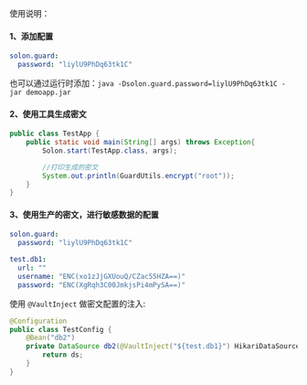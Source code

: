 
使用说明：

#### 1、添加配置

```yaml
solon.guard:
  password: "liylU9PhDq63tk1C"
```

也可以通过运行时添加：`java -Dsolon.guard.password=liylU9PhDq63tk1C -jar demoapp.jar`

#### 2、使用工具生成密文

```java
public class TestApp {
    public static void main(String[] args) throws Exception{
        Solon.start(TestApp.class, args);

        //打印生成的密文
        System.out.println(GuardUtils.encrypt("root"));
    }
}
```

#### 3、使用生产的密文，进行敏感数据的配置

```yaml
solon.guard:
  password: "liylU9PhDq63tk1C"

test.db1:
  url: ""
  username: "ENC(xo1zJjGXUouQ/CZac55HZA==)"
  password: "ENC(XgRqh3C00JmkjsPi4mPySA==)"
```


使用 `@VaultInject` 做密文配置的注入:

```java
@Configuration
public class TestConfig {
    @Bean("db2")
    private DataSource db2(@VaultInject("${test.db1}") HikariDataSource ds){
        return ds;
    }
}
```